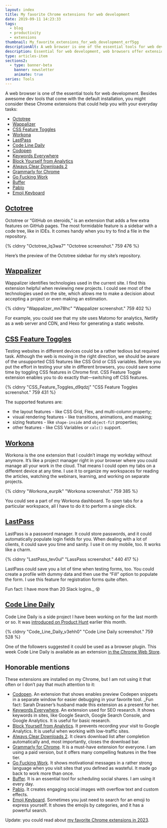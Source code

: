 ```yaml
---
layout: index
title: My favorite Chrome extensions for web development
date: 2019-09-11 14:23:33
tags:
  - blog
  - productivity
  - extensions
thumbnail: My_favorite_extensions_for_web_development_erf5gg
descriptionAlt: A web browser is one of the essential tools for web development. Besides default dev tools, there are extensions you could use to make a better web product. I am using Chrome most of the time and these are the extensions I prefer.
description: Essential for web development, web browsers offer extensions to improve web products. I use Chrome and prefer these extensions.
type: articles-item
sections2:
  - type: banner-beta
    banner: newsletter
    animate: true
series: Tools
---
```


A web browser is one of the essential tools for web development. Besides awesome dev tools that come with the default installation, you might consider these Chrome extensions that could help you with your everyday tasks:

<!-- more -->

- [Octotree](#octotree)
- [Wappalizer](#wappalizer)
- [CSS Feature Toggles](#css-feature-toggles)
- [Workona](#workona)
- [LastPass](#lastpass)
- [Code Line Daily](#code-line-daily)
- [Codopen]
- [Keywords Everywhere]
- [Block Yourself from Analytics]
- [Always Clear Downloads 2]
- [Grammarly for Chrome]
- [Go Fucking Work]
- [Buffer]
- [Pablo]
- [Emoji Keyboard]

## [Octotree]

Octotree or “GitHub on steroids,” is an extension that adds a few extra features on GitHub pages. The most formidable feature is a sidebar with a code tree, like in IDEs. It comes handy when you try to find a file in the repository.

{% cldnry "Octotree_lq3wa7" "Octotree screenshot." 759 476 %}

Here’s the preview of the Octotree sidebar for my site’s repository.

## [Wappalizer]

Wappalizer identifies technologies used in the current site. I find this extension helpful when reviewing new projects. I could see most of the technologies used on the site, which allows me to make a decision about accepting a project or even making an estimation.

{% cldnry "Wappalizer_mn78hc" "Wappalizer screenshot." 759 402 %}

For example, you could see that my site uses Matomo for analytics, Netlify as a web server and CDN, and Hexo for generating a static website.

## [CSS Feature Toggles]

Testing websites in different devices could be a rather tedious but required task. Although the web is moving in the right direction, we should be aware of the unsupported CSS features like CSS Grid or CSS variables. Before you put the effort in testing your site in different browsers, you could save some time by toggling CSS features in Chrome first. CSS Feature Toggle extension enables you to do exactly that—switching off CSS features.

{% cldnry "CSS_Feature_Toggles_d9qdzj" "CSS Feature Toggles screenshot." 759 431 %}

The supported features are:

- the layout features - like CSS Grid, Flex, and multi-column property;
- visual rendering features - like transitions, animations, and masking;
- sizing features - like `shape-inside` and `object-fit` properties;
- other features - like CSS Variables or `calc()` support.

## [Workona]

Workona is the one extension that I couldn’t image my workday without anymore. It’s like a project manager right in your browser where you could manage all your work in the cloud. That means I could open my tabs on a different device at any time. I use it to organize my workspaces for reading the articles, watching the webinars, learning, and working on separate projects.

{% cldnry "Workona_eurplk" "Workona screenshot." 759 385 %}

You could see a part of my Workona dashboard. To open tabs for a particular workspace, all I have to do it to perform a single click.

## [LastPass]

LastPass is a password manager. It could store passwords, and it could automatically populate login fields for you. When dealing with a lot of clients, it could save you time and sanity. I use it on my mobile, too. It works like a charm.

{% cldnry "LastPass_tev0ul" "LassPass screenshot." 440 417 %}

LastPass could save you a lot of time when testing forms, too. You could create a profile with dummy data and then use the “Fill” option to populate the form. I use this feature for registration forms quite often.

Fun fact: I have more than 20 Slack logins._ 😵

## [Code Line Daily]

Code Line Daily is a side project I have been working on for the last month or so. It was [introduced on Product Hunt] earlier this month.

{% cldnry "Code_Line_Daily_v3ehh0" "Code Line Daily screenshot." 759 528 %}

One of the followers suggested it could be used as a browser plugin. This week Code Line Daily is available as an extension [in the Chrome Web Store].

## Honorable mentions

These extensions are installed on my Chrome, but I am not using it that often or I don’t pay that much attention to it:

- [Codopen]. An extension that shows enables preview Codepen snippets in a separate window for easier debugging in your favorite tool. _Fun fact: Sarah Drasner’s husband made this extension as a present for her.
- [Keywords Everywhere]. An extension used for SEO research. It shows keywords in sites, like Google Search, Google Search Console, and Google Analytics. It is useful for basic research.
- [Block Yourself from Analytics]. It prevents recording your visit to Google Analytics. It is useful when working with low-traffic sites.
- [Always Clear Downloads 2]. It clears download list after completion automatically and, most importantly, closes the download bar.
- [Grammarly for Chrome]. It is a must-have extension for everyone. I am using a paid version, but it offers many compelling features in the free tier.
- [Go Fucking Work]. It shows motivational messages in a rather strong language when you visit sites that you defined as wasteful. It made go back to work more than once.
- [Buffer]. It is an essential tool for scheduling social shares. I am using it every day.
- [Pablo]. It creates engaging social images with overflow text and custom effects.
- [Emoji Keyboard]. Sometimes you just need to search for an emoji to express yourself. It shows the emojis by categories, and it has a powerful search.

Update: you could read about [my favorite Chrome extensions in 2023](/articles/my-favorite-chrome-extensions-for-web-development-mostly-2023/).

[Octotree]: https://www.octotree.io/
[Wappalizer]: https://www.wappalyzer.com/download
[CSS Feature Toggles]: https://github.com/keithclark/css-feature-toggle-devtools-extension
[Block Yourself from Analytics]: https://www.igorware.com/extensions/block-yourself-from-analytics
[Workona]: https://workona.com/signup/?referral=f7d57c59-a19b-4133-9739-5e5249ec7542&utm_campaign=wkna-referral
[CSS Feature Toggle Extension]: https://github.com/keithclark/css-feature-toggle-devtools-extension
[Keywords Everywhere]: https://chrome.google.com/webstore/detail/keywords-everywhere-keywo/hbapdpeemoojbophdfndmlgdhppljgmp
[LastPass]: https://chrome.google.com/webstore/detail/lastpass-free-password-ma/hdokiejnpimakedhajhdlcegeplioahd
[Code Line Daily]: https://chrome.google.com/webstore/detail/code-line-daily/jfgojeolhopchbgfdgodicnaimmkbpbg
[introduced on Product Hunt]: https://www.producthunt.com/posts/code-line-daily
[in the Chrome Web Store]: https://chrome.google.com/webstore/detail/code-line-daily/jfgojeolhopchbgfdgodicnaimmkbpbg
[Always Clear Downloads 2]: https://chrome.google.com/webstore/detail/always-clear-downloads-2/jcajchndfkmnaefkhoaoiagemplbfffn
[Codopen]: https://chrome.google.com/webstore/detail/codopen/agnkphdgffianchpipdbkeaclfbobaak
[Emoji Keyboard]: https://chrome.google.com/webstore/detail/emoji-keyboard-emojis-for/fbcgkphadgmbalmlklhbdagcicajenei
[Grammarly for Chrome]:  https://chrome.google.com/webstore/detail/grammarly-for-chrome/kbfnbcaeplbcioakkpcpgfkobkghlhen
[Go Fucking Work]: https://chrome.google.com/webstore/detail/go-fucking-work/hibmkkpfegfiinilnlabbfnjcopdiiig?hl=en
[Buffer]: https://chrome.google.com/webstore/detail/buffer/noojglkidnpfjbincgijbaiedldjfbhh?hl=en
[Pablo]: https://chrome.google.com/webstore/detail/pablo/gfpibnlcombjoeejlongmihndgkpnjjo
